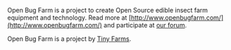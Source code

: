 Open Bug Farm is a project to create Open Source edible insect farm equipment and technology.
Read more at [http://www.openbugfarm.com/](http://www.openbugfarm.com/) and participate at [our forum](http://www.openbugfarm.com/forum).

Open Bug Farm is a project by [Tiny Farms](http://www.tiny-farms.com).